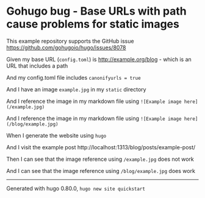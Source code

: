 Gohugo bug - Base URLs with path cause problems for static images
=================================================================

This example repository supports the GitHub issue https://github.com/gohugoio/hugo/issues/8078


Given my base URL (`config.toml`) is http://example.org/blog - which is an URL that includes a path

And my config.toml file includes `canonifyurls = true`

And I have an image `example.jpg` in my `static` directory

And I reference the image in my markdown file using `![Example image here](/example.jpg)`

And I reference the image in my markdown file using `![Example image here](/blog/example.jpg)`

When I generate the website using `hugo`

And I visit the example post http://localhost:1313/blog/posts/example-post/

Then I can see that the image reference using `/example.jpg` does not work

And I can see that the image reference using `/blog/example.jpg` does work


--------------------




Generated with hugo 0.80.0, `hugo new site quickstart`
